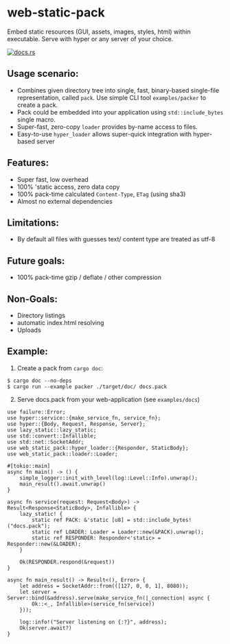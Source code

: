 # web-static-pack
Embed static resources (GUI, assets, images, styles, html) within executable.
Serve with hyper or any server of your choice.

[![docs.rs](https://docs.rs/web-static-pack/badge.svg)](https://docs.rs/web-static-pack)
  
## Usage scenario:
- Combines given directory tree into single, fast, binary-based single-file representation, called `pack`. Use simple CLI tool `examples/packer` to create a pack.
- Pack could be embedded into your application using `std::include_bytes` single macro.
- Super-fast, zero-copy `loader` provides by-name access to files.
- Easy-to-use `hyper_loader` allows super-quick integration with hyper-based server
  
## Features:
- Super fast, low overhead
- 100% 'static access, zero data copy
- 100% pack-time calculated `Content-Type`, `ETag` (using sha3)
- Almost no external dependencies

## Limitations:
- By default all files with guesses text/ content type are treated as utf-8
  
## Future goals:
- 100% pack-time gzip / deflate / other compression
  
## Non-Goals:
- Directory listings
- automatic index.html resolving
- Uploads
  
## Example:
1. Create a pack from `cargo doc`:
```
$ cargo doc --no-deps
$ cargo run --example packer ./target/doc/ docs.pack
```
  
2. Serve docs.pack from your web-application (see `examples/docs`)
```
use failure::Error;
use hyper::service::{make_service_fn, service_fn};
use hyper::{Body, Request, Response, Server};
use lazy_static::lazy_static;
use std::convert::Infallible;
use std::net::SocketAddr;
use web_static_pack::hyper_loader::{Responder, StaticBody};
use web_static_pack::loader::Loader;
  
#[tokio::main]
async fn main() -> () {
    simple_logger::init_with_level(log::Level::Info).unwrap();
    main_result().await.unwrap()
}
  
async fn service(request: Request<Body>) -> Result<Response<StaticBody>, Infallible> {
    lazy_static! {
        static ref PACK: &'static [u8] = std::include_bytes!("docs.pack");
        static ref LOADER: Loader = Loader::new(&PACK).unwrap();
        static ref RESPONDER: Responder<'static> = Responder::new(&LOADER);
    }
    
    Ok(RESPONDER.respond(&request))
}
  
async fn main_result() -> Result<(), Error> {
    let address = SocketAddr::from(([127, 0, 0, 1], 8080));
    let server = Server::bind(&address).serve(make_service_fn(|_connection| async {
        Ok::<_, Infallible>(service_fn(service))
    }));
    
    log::info!("Server listening on {:?}", address);
    Ok(server.await?)
}
```